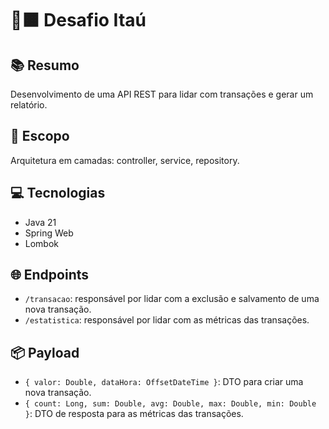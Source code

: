 # 🏦🟧 Desafio Itaú 

## 📚 Resumo
Desenvolvimento de uma API REST para lidar com transações e gerar um relatório. 

## 🎯 Escopo
Arquitetura em camadas: controller, service, repository.

## 💻 Tecnologias
* Java 21
* Spring Web
* Lombok

## 🌐 Endpoints
* `/transacao`: responsável por lidar com a exclusão e salvamento de uma nova transação.
* `/estatistica`: responsável por lidar com as métricas das transações.

## 📦 Payload
* `{ valor: Double, dataHora: OffsetDateTime }`: DTO para criar uma nova transação.
* `{ count: Long, sum: Double, avg: Double, max: Double, min: Double }`: DTO de resposta para as métricas das transações.